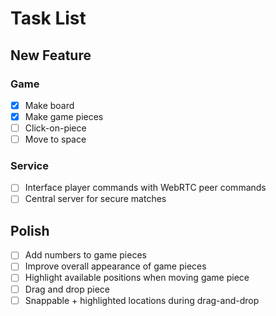 # Task List

## New Feature

### Game
- [x] Make board
- [x] Make game pieces
- [ ] Click-on-piece
- [ ] Move to space

### Service
- [ ] Interface player commands with WebRTC peer commands
- [ ] Central server for secure matches

## Polish
- [ ] Add numbers to game pieces
- [ ] Improve overall appearance of game pieces
- [ ] Highlight available positions when moving game piece
- [ ] Drag and drop piece
- [ ] Snappable + highlighted locations during drag-and-drop
